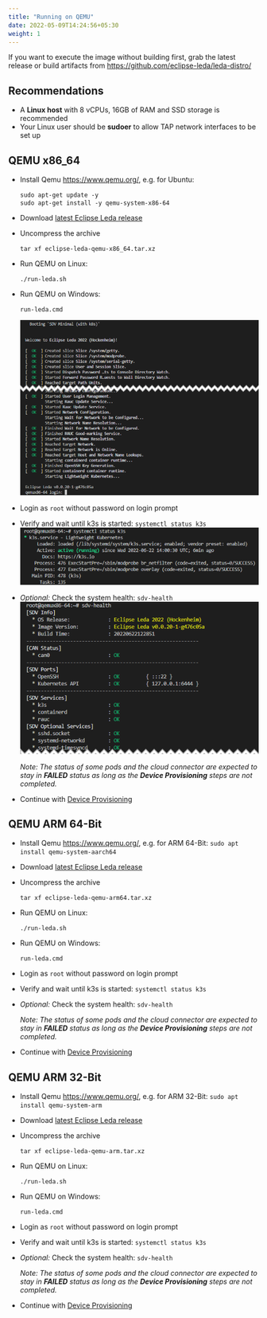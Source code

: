 ```yaml
---
title: "Running on QEMU"
date: 2022-05-09T14:24:56+05:30
weight: 1
---
```


If you want to execute the image without building first, grab the latest release or build artifacts from https://github.com/eclipse-leda/leda-distro/

## Recommendations

- A **Linux host** with 8 vCPUs, 16GB of RAM and SSD storage is recommended 
- Your Linux user should be **sudoer** to allow TAP network interfaces to be set up

## QEMU x86_64
- Install Qemu https://www.qemu.org/, e.g. for Ubuntu:

      sudo apt-get update -y
      sudo apt-get install -y qemu-system-x86-64

- Download [latest Eclipse Leda release](/leda/docs/general-usage/download-releases/)
- Uncompress the archive

      tar xf eclipse-leda-qemu-x86_64.tar.xz

- Run QEMU on Linux:

      ./run-leda.sh

- Run QEMU on Windows:

      run-leda.cmd

  ![](leda-bootsequence.png)

- Login as `root` without password on login prompt
- Verify and wait until k3s is started: `systemctl status k3s`
  ![](systemctl-status-k3s.png)
- *Optional:* Check the system health: `sdv-health`
  ![](sdv-health1.png)

  *Note: The status of some pods and the cloud connector are expected to
  stay in _**FAILED**_ status as long as the **Device Provisioning** steps are not completed.*

- Continue with [Device Provisioning](/leda/docs/device-provisioning/)

## QEMU ARM 64-Bit
- Install Qemu https://www.qemu.org/, e.g. for ARM 64-Bit: `sudo apt install qemu-system-aarch64`
- Download [latest Eclipse Leda release](/leda/docs/general-usage/download-releases/)
- Uncompress the archive

      tar xf eclipse-leda-qemu-arm64.tar.xz

- Run QEMU on Linux:

      ./run-leda.sh

- Run QEMU on Windows:

      run-leda.cmd

- Login as `root` without password on login prompt
- Verify and wait until k3s is started: `systemctl status k3s`
- *Optional:* Check the system health: `sdv-health`

  *Note: The status of some pods and the cloud connector are expected to
  stay in _**FAILED**_ status as long as the **Device Provisioning** steps are not completed.*

- Continue with [Device Provisioning](/leda/docs/device-provisioning/)

## QEMU ARM 32-Bit
- Install Qemu https://www.qemu.org/, e.g. for ARM 32-Bit: `sudo apt install qemu-system-arm`
- Download [latest Eclipse Leda release](/leda/docs/general-usage/download-releases/)
- Uncompress the archive

      tar xf eclipse-leda-qemu-arm.tar.xz

- Run QEMU on Linux:

      ./run-leda.sh

- Run QEMU on Windows:

      run-leda.cmd

- Login as `root` without password on login prompt
- Verify and wait until k3s is started: `systemctl status k3s`
- *Optional:* Check the system health: `sdv-health`

  *Note: The status of some pods and the cloud connector are expected to
  stay in _**FAILED**_ status as long as the **Device Provisioning** steps are not completed.*

- Continue with [Device Provisioning](/leda/docs/device-provisioning/)
